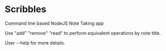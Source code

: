 # Scribbles
Command line based NodeJS Note Taking app

Use "add" "remove" "read" to perform equivalent operations by note title.

User --help for more details.
